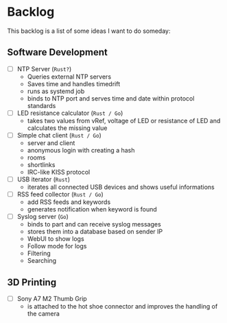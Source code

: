 # Backlog

This backlog is a list of some ideas I want to do someday:

## Software Development

- [ ] NTP Server (`Rust?`)
    - Queries external NTP servers
    - Saves time and handles timedrift
    - runs as systemd job
    - binds to NTP port and serves time and date within protocol standards
- [ ] LED resistance calculator (`Rust / Go`)
    - takes two values from vRef, voltage of LED or resistance of LED and calculates the missing value
- [ ] Simple chat client (`Rust / Go`)
    - server and client
    - anonymous login with creating a hash
    - rooms
    - shortlinks
    - IRC-like KISS protocol
- [ ] USB iterator (`Rust`)
    - iterates all connected USB devices and shows useful informations
- [ ] RSS feed collector (`Rust / Go`)
    - add RSS feeds and keywords
    - generates notification when keyword is found
- [ ] Syslog server (`Go`)
    - binds to part and can receive syslog messages
    - stores them into a database based on sender IP
    - WebUI to show logs
    - Follow mode for logs
    - Filtering
    - Searching

## 3D Printing

- [ ] Sony A7 M2 Thumb Grip
    - is attached to the hot shoe connector and improves the handling of the camera